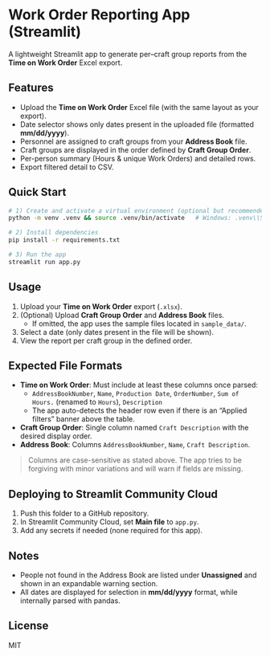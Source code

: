 # Work Order Reporting App (Streamlit)

A lightweight Streamlit app to generate per–craft group reports from the **Time on Work Order** Excel export.

## Features
- Upload the **Time on Work Order** Excel file (with the same layout as your export).
- Date selector shows only dates present in the uploaded file (formatted **mm/dd/yyyy**).
- Personnel are assigned to craft groups from your **Address Book** file.
- Craft groups are displayed in the order defined by **Craft Group Order**.
- Per-person summary (Hours & unique Work Orders) and detailed rows.
- Export filtered detail to CSV.

## Quick Start
```bash
# 1) Create and activate a virtual environment (optional but recommended)
python -m venv .venv && source .venv/bin/activate   # Windows: .venv\\Scripts\\activate

# 2) Install dependencies
pip install -r requirements.txt

# 3) Run the app
streamlit run app.py
```

## Usage
1. Upload your **Time on Work Order** export (`.xlsx`).  
2. (Optional) Upload **Craft Group Order** and **Address Book** files.  
   - If omitted, the app uses the sample files located in `sample_data/`.
3. Select a date (only dates present in the file will be shown).  
4. View the report per craft group in the defined order.

## Expected File Formats
- **Time on Work Order**: Must include at least these columns once parsed:
  - `AddressBookNumber`, `Name`, `Production Date`, `OrderNumber`, `Sum of Hours.` (renamed to `Hours`), `Description`
  - The app auto-detects the header row even if there is an “Applied filters” banner above the table.
- **Craft Group Order**: Single column named `Craft Description` with the desired display order.
- **Address Book**: Columns `AddressBookNumber`, `Name`, `Craft Description`.

> Columns are case-sensitive as stated above. The app tries to be forgiving with minor variations and will warn if fields are missing.

## Deploying to Streamlit Community Cloud
1. Push this folder to a GitHub repository.
2. In Streamlit Community Cloud, set **Main file** to `app.py`.
3. Add any secrets if needed (none required for this app).

## Notes
- People not found in the Address Book are listed under **Unassigned** and shown in an expandable warning section.
- All dates are displayed for selection in **mm/dd/yyyy** format, while internally parsed with pandas.

## License
MIT
